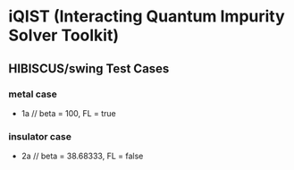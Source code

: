 # iQIST (Interacting Quantum Impurity Solver Toolkit)

## HIBISCUS/swing Test Cases

### metal case

* 1a // beta = 100, FL = true

### insulator case

* 2a // beta = 38.68333, FL = false
